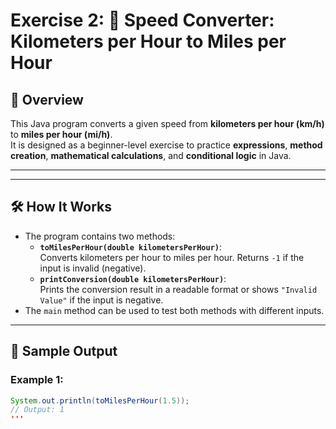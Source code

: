 # Exercise 2: 🚗 Speed Converter: Kilometers per Hour to Miles per Hour

## 📝 Overview

This Java program converts a given speed from **kilometers per hour (km/h)** to **miles per hour (mi/h)**.  
It is designed as a beginner-level exercise to practice **expressions**, **method creation**, **mathematical calculations**, and **conditional logic** in Java.

---

---

## 🛠️ How It Works

- The program contains two methods:
    - **`toMilesPerHour(double kilometersPerHour)`**:  
      Converts kilometers per hour to miles per hour. Returns `-1` if the input is invalid (negative).
    - **`printConversion(double kilometersPerHour)`**:  
      Prints the conversion result in a readable format or shows `"Invalid Value"` if the input is negative.
- The `main` method can be used to test both methods with different inputs.

---

## 🚀 Sample Output

### Example 1:
```java
System.out.println(toMilesPerHour(1.5));
// Output: 1
'''

